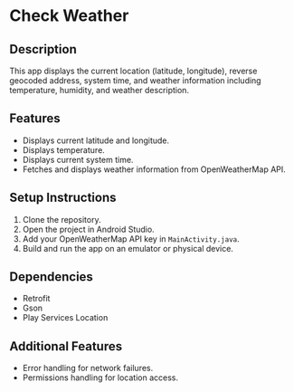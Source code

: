 # Check Weather

## Description
This app displays the current location (latitude, longitude), reverse geocoded address, system time, and weather information including temperature, humidity, and weather description.

## Features
- Displays current latitude and longitude.
- Displays temperature.
- Displays current system time.
- Fetches and displays weather information from OpenWeatherMap API.

## Setup Instructions
1. Clone the repository.
2. Open the project in Android Studio.
3. Add your OpenWeatherMap API key in `MainActivity.java`.
4. Build and run the app on an emulator or physical device.

## Dependencies
- Retrofit
- Gson
- Play Services Location

## Additional Features
- Error handling for network failures.
- Permissions handling for location access.
